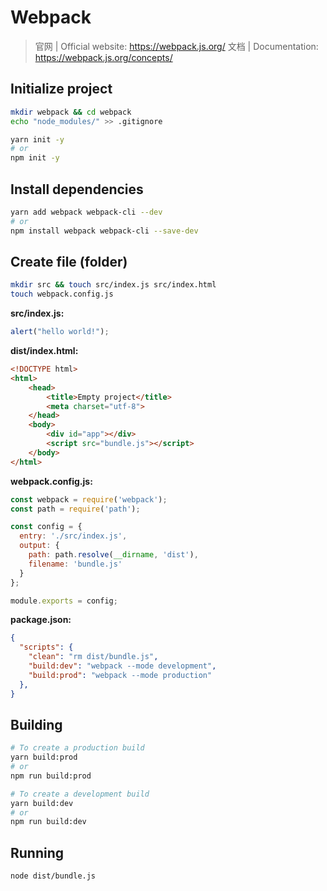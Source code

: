 # Webpack

> 官网 | Official website: <https://webpack.js.org/>
> 文档 | Documentation: <https://webpack.js.org/concepts/>

## Initialize project

```sh
mkdir webpack && cd webpack
echo "node_modules/" >> .gitignore

yarn init -y
# or
npm init -y
```

## Install dependencies

```sh
yarn add webpack webpack-cli --dev
# or
npm install webpack webpack-cli --save-dev
```

## Create file (folder)

```sh
mkdir src && touch src/index.js src/index.html
touch webpack.config.js
```

**src/index.js:**

```javascript
alert("hello world!");
```

**dist/index.html:**

```html
<!DOCTYPE html>
<html>
    <head>
        <title>Empty project</title>
        <meta charset="utf-8">
    </head>
    <body>
        <div id="app"></div>
        <script src="bundle.js"></script>
    </body>
</html>
```

**webpack.config.js:**

```javascript
const webpack = require('webpack');
const path = require('path');

const config = {
  entry: './src/index.js',
  output: {
    path: path.resolve(__dirname, 'dist'),
    filename: 'bundle.js'
  }
};

module.exports = config;
```

**package.json:**

```json
{
  "scripts": {
    "clean": "rm dist/bundle.js",
    "build:dev": "webpack --mode development",
    "build:prod": "webpack --mode production"
  },
}
```

## Building

```sh
# To create a production build
yarn build:prod
# or
npm run build:prod

# To create a development build
yarn build:dev
# or
npm run build:dev
```

## Running

```sh
node dist/bundle.js
```
